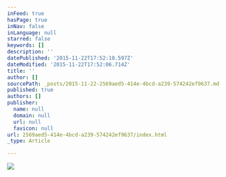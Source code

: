 ```yaml
---
inFeed: true
hasPage: true
inNav: false
inLanguage: null
starred: false
keywords: []
description: ''
datePublished: '2015-11-22T17:52:10.597Z'
dateModified: '2015-11-22T17:52:06.714Z'
title: ''
author: []
sourcePath: _posts/2015-11-22-2569aed5-414e-4bcd-a239-574242ef9637.md
published: true
authors: []
publisher:
  name: null
  domain: null
  url: null
  favicon: null
url: 2569aed5-414e-4bcd-a239-574242ef9637/index.html
_type: Article

---
```

![](https://the-grid-user-content.s3-us-west-2.amazonaws.com/feced93a-199e-4f08-989f-ab65dd7c96b1.jpg)